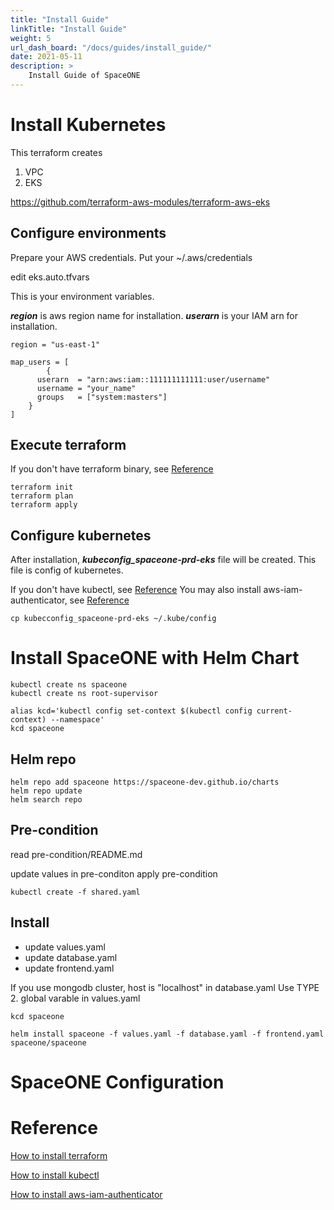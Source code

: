 ```yaml
---
title: "Install Guide"
linkTitle: "Install Guide"
weight: 5
url_dash_board: "/docs/guides/install_guide/" 
date: 2021-05-11
description: >
    Install Guide of SpaceONE
---
```


# Install Kubernetes

This terraform creates

1) VPC
2) EKS

https://github.com/terraform-aws-modules/terraform-aws-eks

## Configure environments

Prepare your AWS credentials. Put your ~/.aws/credentials

edit eks.auto.tfvars

This is your environment variables.

***region*** is aws region name for installation.
***userarn*** is your IAM arn for installation.
~~~
region = "us-east-1"

map_users = [
		{
      userarn  = "arn:aws:iam::111111111111:user/username"
      username = "your_name"
      groups   = ["system:masters"]
    }
]

~~~

## Execute terraform

If you don't have terraform binary, see [Reference](#Reference)
~~~
terraform init
terraform plan
terraform apply
~~~

## Configure kubernetes

After installation, ***kubeconfig_spaceone-prd-eks*** file will be created. This file is config of kubernetes.

If you don't have kubectl, see [Reference](#Reference)
You may also install aws-iam-authenticator, see [Reference](#Reference)
~~~
cp kubecconfig_spaceone-prd-eks ~/.kube/config
~~~






# Install SpaceONE with Helm Chart

~~~
kubectl create ns spaceone
kubectl create ns root-supervisor

alias kcd='kubectl config set-context $(kubectl config current-context) --namespace'
kcd spaceone
~~~

## Helm repo

~~~
helm repo add spaceone https://spaceone-dev.github.io/charts
helm repo update
helm search repo
~~~

## Pre-condition

read pre-condition/README.md

update values in pre-conditon
apply pre-condition

~~~
kubectl create -f shared.yaml
~~~

## Install

* update values.yaml
* update database.yaml 
* update frontend.yaml


If you use mongodb cluster,
host is "localhost" in database.yaml
Use TYPE 2. global varable in values.yaml

~~~
kcd spaceone

helm install spaceone -f values.yaml -f database.yaml -f frontend.yaml spaceone/spaceone

~~~

# SpaceONE Configuration


# Reference

[How to install terraform](https://learn.hashicorp.com/tutorials/terraform/install-cli)

[How to install kubectl](https://kubernetes.io/docs/tasks/tools/)

[How to install aws-iam-authenticator](https://docs.aws.amazon.com/eks/latest/userguide/install-aws-iam-authenticator.html)


